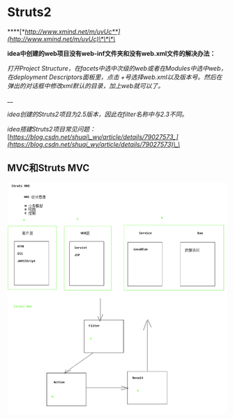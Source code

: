# Struts2

\*\*\*\*[**http://www.xmind.net/m/uvUc**](http://www.xmind.net/m/uvUc)\*\*\*\*

**idea中创建的web项目没有web-inf文件夹和没有web.xml文件的解决办法：**

_打开Project Structure，在facets中选中次级的web或者在Modules中选中web，在deployment Descriptors面板里，点击 +号选择web.xml以及版本号。然后在弹出的对话框中修改xml默认的目录，加上web就可以了。_

\_\_

_idea创建的Struts2项目为2.5版本，因此在filter名称中与2.3不同。_

_idea搭建Struts2项目常见问题：_[_https://blog.csdn.net/shuai\_wy/article/details/79027573_](https://blog.csdn.net/shuai_wy/article/details/79027573)\_\_



## MVC和Struts MVC

![](../../.gitbook/assets/image%20%2812%29.png)

